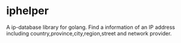 # iphelper
A ip-database library  for golang. Find a information of an IP address including country,province,city,region,street and network provider.
